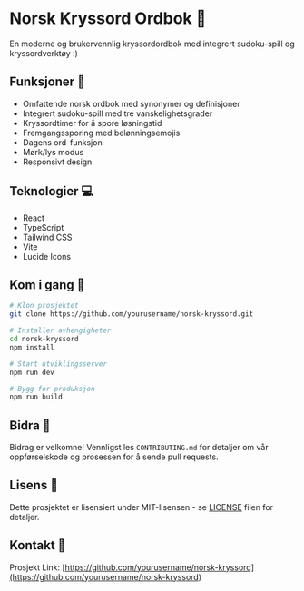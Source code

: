 # Norsk Kryssord Ordbok 🎯

En moderne og brukervennlig kryssordordbok med integrert sudoku-spill og kryssordverktøy :)

## Funksjoner 🌟

- Omfattende norsk ordbok med synonymer og definisjoner
- Integrert sudoku-spill med tre vanskelighetsgrader
- Kryssordtimer for å spore løsningstid
- Fremgangssporing med belønningsemojis
- Dagens ord-funksjon
- Mørk/lys modus
- Responsivt design

## Teknologier 💻

- React
- TypeScript
- Tailwind CSS
- Vite
- Lucide Icons

## Kom i gang 🚀

```bash
# Klon prosjektet
git clone https://github.com/yourusername/norsk-kryssord.git

# Installer avhengigheter
cd norsk-kryssord
npm install

# Start utviklingsserver
npm run dev

# Bygg for produksjon
npm run build
```

## Bidra 🤝

Bidrag er velkomne! Vennligst les `CONTRIBUTING.md` for detaljer om vår oppførselskode og prosessen for å sende pull requests.

## Lisens 📝

Dette prosjektet er lisensiert under MIT-lisensen - se [LICENSE](LICENSE) filen for detaljer.

## Kontakt 📧

Prosjekt Link: [https://github.com/yourusername/norsk-kryssord](https://github.com/yourusername/norsk-kryssord)
